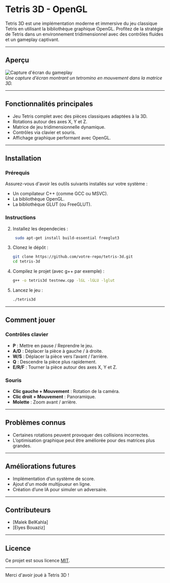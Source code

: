 # Tetris 3D - OpenGL

Tetris 3D est une implémentation moderne et immersive du jeu classique Tetris en utilisant la bibliothèque graphique OpenGL. Profitez de la stratégie de Tetris dans un environnement tridimensionnel avec des contrôles fluides et un gameplay captivant.

---

## Aperçu
![Capture d'écran du gameplay](path/to/screenshot.jpg)  
*Une capture d’écran montrant un tetromino en mouvement dans la matrice 3D.*

---

## Fonctionnalités principales
- Jeu Tetris complet avec des pièces classiques adaptées à la 3D.
- Rotations autour des axes X, Y et Z.
- Matrice de jeu tridimensionnelle dynamique.
- Contrôles via clavier et souris.
- Affichage graphique performant avec OpenGL.

---

## Installation

### **Prérequis**
Assurez-vous d'avoir les outils suivants installés sur votre système :
- Un compilateur C++ (comme GCC ou MSVC).
- La bibliothèque OpenGL.
- La bibliothèque GLUT (ou FreeGLUT).

### **Instructions**
2. Installez les dependecies :
   ```bash
    sudo apt-get install build-essential freeglut3 
   ```

2. Clonez le dépôt :
   ```bash
   git clone https://github.com/votre-repo/tetris-3d.git
   cd tetris-3d
   ```
3. Compilez le projet (avec g++ par exemple) :
   ```bash
   g++ -o tetris3d testnew.cpp -lGL -lGLU -lglut
   ```
4. Lancez le jeu :
   ```bash
   ./tetris3d
   ```

---

## Comment jouer

### **Contrôles clavier**
- **P** : Mettre en pause / Reprendre le jeu.
- **A/D** : Déplacer la pièce à gauche / à droite.
- **W/S** : Déplacer la pièce vers l’avant / l’arrière.
- **Q** : Descendre la pièce plus rapidement.
- **E/R/F** : Tourner la pièce autour des axes X, Y et Z.

### **Souris**
- **Clic gauche + Mouvement** : Rotation de la caméra.
- **Clic droit + Mouvement** : Panoramique.
- **Molette** : Zoom avant / arrière.

---

## Problèmes connus
- Certaines rotations peuvent provoquer des collisions incorrectes.
- L’optimisation graphique peut être améliorée pour des matrices plus grandes.

---

## Améliorations futures
- Implémentation d’un système de score.
- Ajout d'un mode multijoueur en ligne.
- Création d’une IA pour simuler un adversaire.

---

## Contributeurs
- [Malek BelKahla]
- [Elyes Bouaziz]

---

## Licence
Ce projet est sous licence [MIT](LICENSE).

---

Merci d'avoir joué à Tetris 3D !

